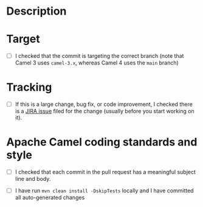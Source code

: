 # Description

<!--
- Write a pull request description that is detailed enough to understand what the pull request does, how, and why.
-->

# Target

- [ ] I checked that the commit is targeting the correct branch (note that Camel 3 uses `camel-3.x`, whereas Camel 4 uses the `main` branch)

# Tracking
- [ ] If this is a large change, bug fix, or code improvement, I checked there is a [JIRA issue](https://issues.apache.org/jira/browse/CAMEL) filed for the change (usually before you start working on it).

<!--
# *Note*: trivial changes like, typos, minor documentation fixes and other small items do not require a JIRA issue. In this case your pull request should address just this issue, without pulling in other changes.
-->

# Apache Camel coding standards and style

- [ ] I checked that each commit in the pull request has a meaningful subject line and body.

<!--
If you're unsure, you can format the pull request title like `[CAMEL-XXX] Fixes bug in camel-file component`, where you replace `CAMEL-XXX` with the appropriate JIRA issue.
-->

- [ ] I have run `mvn clean install -DskipTests` locally and I have committed all auto-generated changes

<!--
You can run the aforementioned command in your module so that the build auto-formats your code. This will also be verified as part of the checks and your PR may be rejected if if there are uncommited changes after running `mvn clean install -DskipTests`.

You can learn more about the contribution guidelines at https://github.com/apache/camel/blob/main/CONTRIBUTING.md
-->

